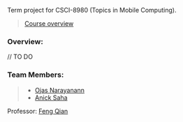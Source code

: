 Term project for CSCI-8980 (Topics in Mobile Computing).

> [Course overview](https://www-users.cs.umn.edu/~fengqian/8980_spring19.pdf)

### Overview: 

// TO DO

### Team Members: 

> - [Ojas Narayanann](https://github.com/ojasbn)
> - [Anick Saha](https://github.com/anicksaha)

Professor: [Feng Qian](https://www-users.cs.umn.edu/~fengqian/)

